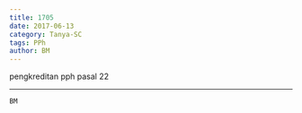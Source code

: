 ```yaml
---
title: 1705
date: 2017-06-13
category: Tanya-SC
tags: PPh
author: BM
---
```


pengkreditan pph pasal 22

---



`BM`
